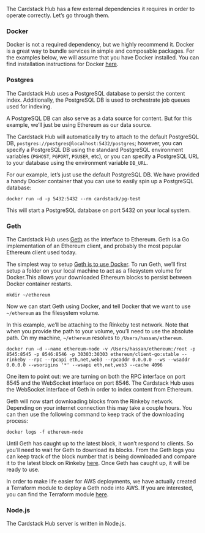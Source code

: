 The Cardstack Hub has a few external dependencies it requires in order to operate correctly. Let’s go through them.

### Docker
Docker is not a required dependency, but we highly recommend it. Docker is a great way to bundle services in simple and composable packages. For the examples below, we will assume that you have Docker installed. You can find installation instructions for Docker [here](https://www.docker.com/get-started).

### Postgres
The Cardstack Hub uses a PostgreSQL database to persist the content index. Additionally, the PostgreSQL DB is used to orchestrate job queues used for indexing.

A PostgreSQL DB can also serve as a data source for content. But for this example, we’ll just be using Ethereum as our data source. 

The Cardstack Hub will automatically try to attach to the default PostgreSQL DB, `postgres://postgres@localhost:5432/postgres`; however, you can specify a PostgreSQL DB using the standard PostgreSQL environment variables (`PGHOST`, `PGPORT`, `PGUSER`, etc), or you can specify a PostgreSQL URL to your database using the environment variable `DB_URL`.

For our example, let’s just use the default PostgreSQL DB. We have provided a handy Docker container that you can use to easily spin up a PostgreSQL database:

`docker run -d -p 5432:5432 --rm cardstack/pg-test`

This will start a PostgreSQL database on port 5432 on your local system.

### Geth

The Cardstack Hub uses [Geth](https://github.com/ethereum/go-ethereum/wiki/geth) as the interface to Ethereum. Geth is a Go implementation of an Ethereum client, and probably the most popular Ethereum client used today.

The simplest way to setup [Geth is to use Docker](https://hub.docker.com/r/ethereum/client-go/). To run Geth, we’ll first setup a folder on your local machine to act as a filesystem volume for Docker.This allows your downloaded Ethereum blocks to persist between Docker container restarts.

`mkdir ~/ethereum`

Now we can start Geth using Docker, and tell Docker that we want to use `~/ethereum` as the filesystem volume.

In this example, we’ll be attaching to the Rinkeby test network. Note that when you provide the path to your volume, you’ll need to use the absolute path. On my machine, `~/ethereum` resolves to `/Users/hassan/ethereum`.

`docker run -d --name ethereum-node -v /Users/hassan/ethereum:/root -p 8545:8545 -p 8546:8546 -p 30303:30303 ethereum/client-go:stable --rinkeby --rpc --rpcapi eth,net,web3 --rpcaddr 0.0.0.0 --ws --wsaddr 0.0.0.0 --wsorigins '*' --wsapi eth,net,web3 --cache 4096`

One item to point out: we are turning on both the RPC interface on port 8545 and the WebSocket interface on port 8546. The Cardstack Hub uses the WebSocket interface of Geth in order to index content from Ethereum.

Geth will now start downloading blocks from the Rinkeby network. Depending on your internet connection this may take a couple hours. You can then use the following command to keep track of the downloading process:

`docker logs -f ethereum-node`

Until Geth has caught up to the latest block, it won’t respond to clients. So you’ll need to wait for Geth to download its blocks. From the Geth logs you can keep track of the block number that is being downloaded and compare it to the latest block on Rinkeby [here](https://www.rinkeby.io/#stats). Once Geth has caught up, it will be ready to use.

In order to make life easier for AWS deployments, we have actually created a Terraform module to deploy a Geth node into AWS. If you are interested, you can find the Terraform module [here](https://registry.terraform.io/modules/cardstack/ethereum-node/aws/).

### Node.js

The Cardstack Hub server is written in Node.js.
